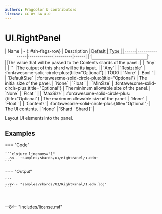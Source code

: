 ```yaml
---
authors: Fragcolor & contributors
license: CC-BY-SA-4.0
---
```



# UI.RightPanel

<div class="sh-parameters" markdown="1">
| Name | - {: #sh-flags-row} | Description | Default | Type |
|------|---------------------|-------------|---------|------|
| `<input>` ||The value that will be passed to the Contents shards of the panel. | | `Any` |
| `<output>` ||The output of this shard will be its input. | | `Any` |
| `Resizable` | :fontawesome-solid-circle-plus:{title="Optional"}  | TODO | `None` | `Bool ` |
| `DefaultSize` | :fontawesome-solid-circle-plus:{title="Optional"}  | The initial size of the panel. | `None` | `Float ` |
| `MinSize` | :fontawesome-solid-circle-plus:{title="Optional"}  | The minimum allowable size of the panel. | `None` | `Float ` |
| `MaxSize` | :fontawesome-solid-circle-plus:{title="Optional"}  | The maximum allowable size of the panel. | `None` | `Float ` |
| `Contents` | :fontawesome-solid-circle-plus:{title="Optional"}  | The UI contents. | `None` | `Shard [ Shard ]` |

</div>

Layout UI elements into the panel.

## Examples

=== "Code"

    ```clojure linenums="1"
    --8<-- "samples/shards/UI/RightPanel/1.edn"
    ```

=== "Output"

    ```
    --8<-- "samples/shards/UI/RightPanel/1.edn.log"
    ```
&nbsp;

--8<-- "includes/license.md"
